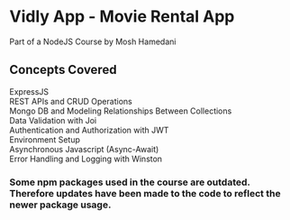 # Vidly App - Movie Rental App
Part of a NodeJS Course by Mosh Hamedani
## Concepts Covered
ExpressJS <br/>
REST APIs and CRUD Operations <br/>
Mongo DB and Modeling Relationships Between Collections <br/>
Data Validation with Joi <br/>
Authentication and Authorization with JWT <br/>
Environment Setup <br/>
Asynchronous Javascript (Async-Await) <br/>
Error Handling and Logging with Winston

### Some npm packages used in the course are outdated. Therefore updates have been made to the code to reflect the newer package usage.
